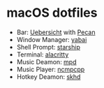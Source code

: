# macOS dotfiles

- Bar: [Uebersicht](https://github.com/felixhageloh/uebersicht) with [Pecan](https://github.com/zzzeyez/pecan)
- Window Manager: [yabai](https://github.com/felixhageloh/uebersicht)
- Shell Prompt: [starship](https://github.com/starship/starship)
- Terminal: [alacritty](https://github.com/alacritty/alacritty)
- Music Deamon: [mpd](https://github.com/MusicPlayerDaemon/MPD)
- Music Player: [ncmpcpp](https://github.com/ncmpcpp/ncmpcpp)
- Hotkey Deamon: [skhd](https://github.com/koekeishiya/skhd)
